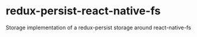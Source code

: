 # redux-persist-react-native-fs
Storage implementation of a redux-persist storage around react-native-fs
